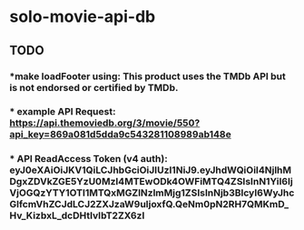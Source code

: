 # solo-movie-api-db


## TODO
### *make loadFooter using:  This product uses the TMDb API but is not endorsed or certified by TMDb.
### * example API Request:  https://api.themoviedb.org/3/movie/550?api_key=869a081d5dda9c543281108989ab148e
### * API ReadAccess Token (v4 auth):  eyJ0eXAiOiJKV1QiLCJhbGciOiJIUzI1NiJ9.eyJhdWQiOiI4NjlhMDgxZDVkZGE5YzU0MzI4MTEwODk4OWFiMTQ4ZSIsInN1YiI6IjVjOGQzYTY1OTI1MTQxMGZlNzlmMjg1ZSIsInNjb3BlcyI6WyJhcGlfcmVhZCJdLCJ2ZXJzaW9uIjoxfQ.QeNm0pN2RH7QMKmD_Hv_KizbxL_dcDHtIvIbT2ZX6zI

